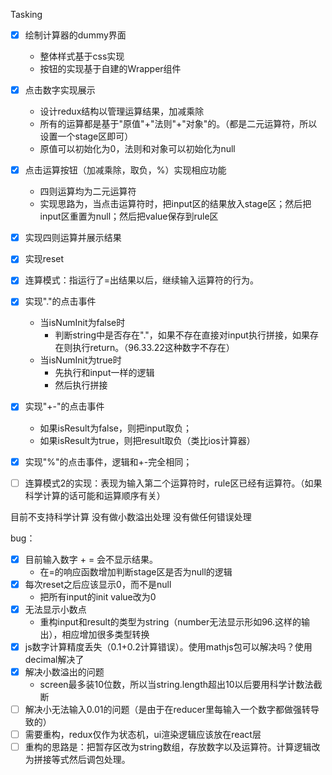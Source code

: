 Tasking

-[x] 绘制计算器的dummy界面
  - 整体样式基于css实现
  - 按钮的实现基于自建的Wrapper组件
-[x] 点击数字实现展示
  - 设计redux结构以管理运算结果，加减乘除
  - 所有的运算都是基于"原值"+"法则"+"对象"的。（都是二元运算符，所以设置一个stage区即可）
  - 原值可以初始化为0，法则和对象可以初始化为null
-[x] 点击运算按钮（加减乘除，取负，%）实现相应功能
  - 四则运算均为二元运算符
  - 实现思路为，当点击运算符时，把input区的结果放入stage区；然后把input区重置为null；然后把value保存到rule区
-[x] 实现四则运算并展示结果
-[x] 实现reset
-[x] 连算模式：指运行了=出结果以后，继续输入运算符的行为。
-[x] 实现"."的点击事件
  - 当isNumInit为false时
    - 判断string中是否存在"."，如果不存在直接对input执行拼接，如果存在则执行return。（96.33.22这种数字不存在）
  - 当isNumInit为true时
    - 先执行和input一样的逻辑
    - 然后执行拼接
-[x] 实现"+-"的点击事件
  - 如果isResult为false，则把input取负；
  - 如果isResult为true，则把result取负（类比ios计算器）
-[x] 实现"%"的点击事件，逻辑和+-完全相同；
-[ ] 连算模式2的实现：表现为输入第二个运算符时，rule区已经有运算符。（如果科学计算的话可能和运算顺序有关）


目前不支持科学计算
没有做小数溢出处理
没有做任何错误处理

bug：
-[x] 目前输入数字 + = 会不显示结果。
  - 在=的响应函数增加判断stage区是否为null的逻辑
-[x] 每次reset之后应该显示0，而不是null
  - 把所有input的init value改为0
-[x] 无法显示小数点
  - 重构input和result的类型为string（number无法显示形如96.这样的输出），相应增加很多类型转换
-[x] js数字计算精度丢失（0.1+0.2计算错误）。使用mathjs包可以解决吗？使用decimal解决了
-[x] 解决小数溢出的问题
  - screen最多装10位数，所以当string.length超出10以后要用科学计数法截断
-[ ] 解决小无法输入0.01的问题（是由于在reducer里每输入一个数字都做强转导致的）
-[ ] 需要重构，redux仅作为状态机，ui渲染逻辑应该放在react层
-[ ] 重构的思路是：把暂存区改为string数组，存放数字以及运算符。计算逻辑改为拼接等式然后调包处理。
